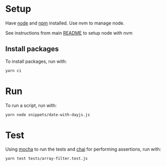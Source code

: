 # Setup

Have [node](https://nodejs.org/en) and [npm](https://www.npmjs.com/) installed. Use nvm to manage node.

See instructions from main [README](../README.md#node-with-nvm) to setup node with nvm

## Install packages

To install packages, run with:

```bash
yarn ci
```

# Run

To run a script, run with:

```bash
yarn node snippets/date-with-dayjs.js
```

# Test

Using [mocha](https://mochajs.org/) to run the tests and [chai](https://www.chaijs.com/) for performing assertions, run with:

```bash
yarn test tests/array-filter.test.js
```
